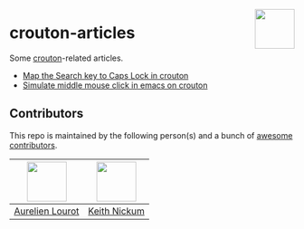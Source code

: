 [<img src="https://rawgit.com/AurelienLourot/crouton-articles/master/thirdparty/chromium_icon.jpg" align="right" width="70" height="70">](https://github.com/AurelienLourot/crouton-articles)

# crouton-articles

Some [crouton](https://github.com/dnschneid/crouton)-related articles.

* [Map the Search key to Caps Lock in crouton](crouton-caps-lock.md)
* [Simulate middle mouse click in emacs on crouton](crouton-emacs-middle-click.md)

## Contributors

This repo is maintained by the following person(s) and a bunch of
[awesome contributors](https://github.com/AurelienLourot/crouton-articles/graphs/contributors).

[<img src="https://avatars0.githubusercontent.com/u/11795312?v=4&s=70" width="70" height="70">](https://github.com/AurelienLourot) | [<img src="https://avatars0.githubusercontent.com/u/1609567?v=4&s=70" width="70" height="70">](https://github.com/knickum)
--- | ---
[Aurelien Lourot](https://github.com/AurelienLourot) | [Keith Nickum](https://github.com/knickum)
